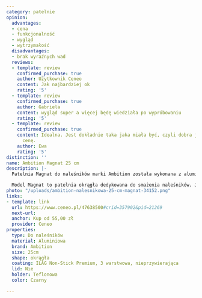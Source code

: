 ```yaml
---
category: patelnie
opinion:
  advantages:
  - cena
  - funkcjonalność
  - wygląd
  - wytrzymałość
  disadvantages:
  - brak wyraźnych wad
  reviews:
  - template: review
    confirmed_purchase: true
    author: Użytkownik Ceneo
    content: Jak najbardziej ok
    rating: '5'
  - template: review
    confirmed_purchase: true
    author: Gabriela
    content: wygląd super a więcej będę wiedziała po wypróbowaniu
    rating: '5'
  - template: review
    confirmed_purchase: true
    content: Idealna. Jest dokładnie taka jaka miała być, czyli dobra jakość za dobrą
      cenę.
    author: Ewa
    rating: '5'
distinction: ''
name: Ambition Magnat 25 cm
description: |-
  Patelnia Magnat do naleśników marki Ambition została wykonana z aluminium odkuwanego. Jest to produkt o wielu praktycznych właściwościach. Dzięki wykorzystaniu tworzywa patelnia jest solidna i odporna na odkształcenia. Jej powierzchnia równomiernie się nagrzewa, dając użytkownikom gwarancję szybkiego smażenia przy oszczędności energii.

  Model Magnat to patelnia okrągła dedykowana do smażenia naleśników. Jest to produkt o średnicy 25 cm i wysokości 2,5 cm. Wewnątrz patelni znajduje się 3 warstwowa, oryginalna, szwajcarska powłoka ILAG Non-Stick Premium o właściwościach nieprzywierających. Powłoka jest odporna na powstałe podczas użytkowania uszkodzenia i zarysowania. Zarówno główna część - przeznaczona do smażenia, jak i rączka patelni zostały w całości wykonane z Teflonu. Producent zaprojektował patelnię w taki sposób, aby umożliwić jej używanie na wszystkich rodzajach kuchenek (gazowa, elektryczna, płyta indukcyjna, płyta ceramiczna).
photo: "/uploads/ambition-nalesnikowa-25-cm-magnat-34152.png"
links:
- template: link
  url: https://www.ceneo.pl/47638500#crid=357902&pid=21269
  next-url:
  anchor: Kup od 55,00 zł
  provider: Ceneo
properties:
  type: Do naleśników
  material: Aluminiowa
  brand: Ambition
  size: 25cm
  shape: okrągła
  coating: ILAG Non-Stick Premium, 3 warstwowa, nieprzywierająca
  lid: Nie
  holder: Teflonowa
  color: Czarny

---
```


